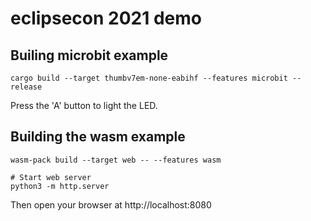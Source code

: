 # eclipsecon 2021 demo

## Builing microbit example

```
cargo build --target thumbv7em-none-eabihf --features microbit --release
```

Press the 'A' button to light the LED.

## Building the wasm example

```
wasm-pack build --target web -- --features wasm

# Start web server
python3 -m http.server
```

Then open your browser at http://localhost:8080
